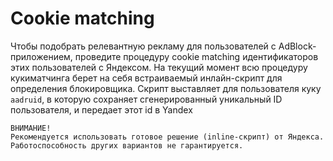 # Cookie matching
Чтобы подобрать релевантную рекламу для пользователей с AdBlock-приложением, проведите процедуру cookie matching идентификаторов этих пользователей с Яндексом.
На текущий момент всю процедуру кукиматчинга берет на себя встраиваемый инлайн-скрипт для определения блокировщика. Скрипт выставляет для пользователя куку `aadruid`, в которую сохраняет сгенерированный уникальный ID пользователя, и передает этот id в Yandex

    ВНИМАНИЕ!
    Рекомендуется использовать готовое решение (inline-скрипт) от Яндекса. Работоспособность других вариантов не гарантируется.